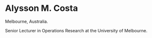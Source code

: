 # Alysson M. Costa

Melbourne, Australia. 

Senior Lecturer in Operations Research at the University of Melbourne.
